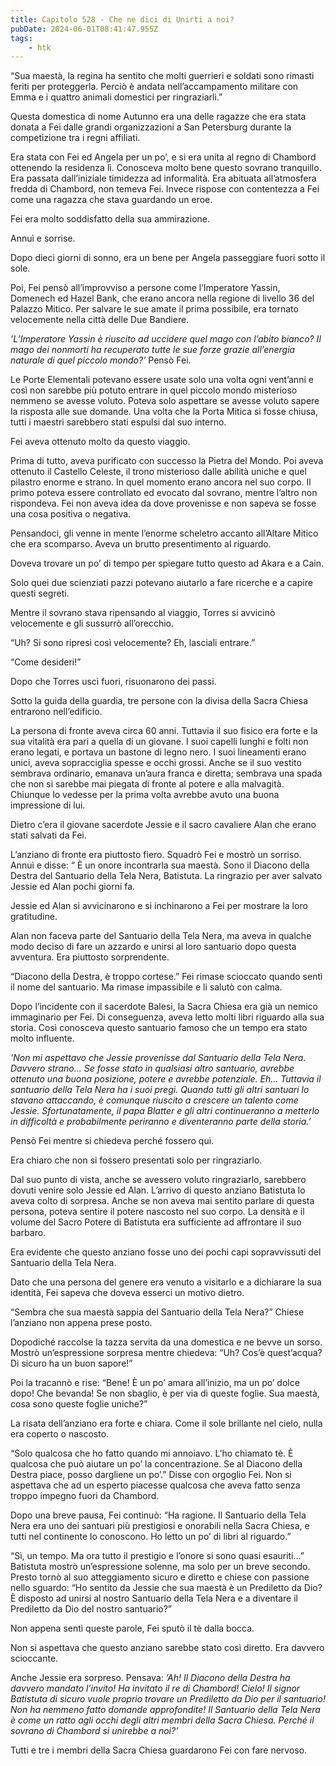 ```yaml
---
title: Capitolo 528 - Che ne dici di Unirti a noi?
pubDate: 2024-06-01T08:41:47.955Z
tags:
    - htk
---
```


“Sua maestà, la regina ha sentito che molti guerrieri e soldati sono rimasti feriti per proteggerla. Perciò è andata nell’accampamento militare con Emma e i quattro animali domestici per ringraziarli.”

Questa domestica di nome Autunno era una delle ragazze che era stata donata a Fei dalle grandi organizzazioni a San Petersburg durante la competizione tra i regni affiliati.

Era stata con Fei ed Angela per un po’, e si era unita al regno di Chambord ottenendo la residenza lì. Conosceva molto bene questo sovrano tranquillo. Era passata dall’iniziale timidezza ad informalità. Era abituata all’atmosfera fredda di Chambord, non temeva Fei. Invece rispose con contentezza a Fei come una ragazza che stava guardando un eroe.

Fei era molto soddisfatto della sua ammirazione.

Annuì e sorrise.

Dopo dieci giorni di sonno, era un bene per Angela passeggiare fuori sotto il sole.

Poi, Fei pensò all’improvviso a persone come l’Imperatore Yassin, Domenech ed Hazel Bank, che erano ancora nella regione di livello 36 del Palazzo Mitico. Per salvare le sue amate il prima possibile, era tornato velocemente nella città delle Due Bandiere.

<em>’L’Imperatore Yassin è riuscito ad uccidere quel mago con l’abito bianco? Il mago dei nonmorti ha recuperato tutte le sue forze grazie all’energia naturale di quel piccolo mondo?’</em> Pensò Fei.

Le Porte Elementali potevano essere usate solo una volta ogni vent’anni e così non sarebbe più potuto entrare in quel piccolo mondo misterioso nemmeno se avesse voluto. Poteva solo aspettare se avesse voluto sapere la risposta alle sue domande. Una volta che la Porta Mitica si fosse chiusa, tutti i maestri sarebbero stati espulsi dal suo interno.

Fei aveva ottenuto molto da questo viaggio.

Prima di tutto, aveva purificato con successo la Pietra del Mondo. Poi aveva ottenuto il Castello Celeste, il trono misterioso dalle abilità uniche e quel pilastro enorme e strano. In quel momento erano ancora nel suo corpo. Il primo poteva essere controllato ed evocato dal sovrano, mentre l’altro non rispondeva. Fei non aveva idea da dove provenisse e non sapeva se fosse una cosa positiva o negativa.

Pensandoci, gli venne in mente l’enorme scheletro accanto all’Altare Mitico che era scomparso. Aveva un brutto presentimento al riguardo.

Doveva trovare un po’ di tempo per spiegare tutto questo ad Akara e a Cain.

Solo quei due scienziati pazzi potevano aiutarlo a fare ricerche e a capire questi segreti.

Mentre il sovrano stava ripensando al viaggio, Torres si avvicinò velocemente e gli sussurrò all’orecchio.

“Uh? Si sono ripresi così velocemente? Eh, lasciali entrare.”

“Come desideri!”

Dopo che Torres uscì fuori, risuonarono dei passi.

Sotto la guida della guardia, tre persone con la divisa della Sacra Chiesa entrarono nell’edificio.

La persona di fronte aveva circa 60 anni. Tuttavia il suo fisico era forte e la sua vitalità era pari a quella di un giovane. I suoi capelli lunghi e folti non erano legati, e portava un bastone di legno nero. I suoi lineamenti erano unici, aveva sopracciglia spesse e occhi grossi. Anche se il suo vestito sembrava ordinario, emanava un’aura franca e diretta; sembrava una spada che non si sarebbe mai piegata di fronte al potere e alla malvagità. Chiunque lo vedesse per la prima volta avrebbe avuto una buona impressione di lui.

Dietro c’era il giovane sacerdote Jessie e il sacro cavaliere Alan che erano stati salvati da Fei.

L’anziano di fronte era piuttosto fiero. Squadrò Fei e mostrò un sorriso. Annuì e disse: “
È un onore incontrarla sua maestà. Sono il Diacono della Destra del Santuario della Tela Nera, Batistuta. La ringrazio per aver salvato Jessie ed Alan pochi giorni fa.

Jessie ed Alan si avvicinarono e si inchinarono a Fei per mostrare la loro gratitudine.

Alan non faceva parte del Santuario della Tela Nera, ma aveva in qualche modo deciso di fare un azzardo e unirsi al loro santuario dopo questa avventura. Era piuttosto sorprendente.

“Diacono della Destra, è troppo cortese.” Fei rimase scioccato quando sentì il nome del santuario. Ma rimase impassibile e li salutò con calma.

Dopo l’incidente con il sacerdote Balesi, la Sacra Chiesa era già un nemico immaginario per Fei. Di conseguenza, aveva letto molti libri riguardo alla sua storia. Così conosceva questo santuario famoso che un tempo era stato molto influente.

<em>’Non mi aspettavo che Jessie provenisse dal Santuario della Tela Nera. Davvero strano… Se fosse stato in qualsiasi altro santuario, avrebbe ottenuto una buona posizione, potere e avrebbe potenziale. Eh… Tuttavia il santuario della Tela Nera ha i suoi pregi. Quando tutti gli altri santuari lo stavano attaccando, è comunque riuscito a crescere un talento come Jessie. Sfortunatamente, il papa Blatter e gli altri continueranno a metterlo in difficoltà e probabilmente periranno e diventeranno parte della storia.’</em>

Pensò Fei mentre si chiedeva perché fossero qui.

Era chiaro che non si fossero presentati solo per ringraziarlo.

Dal suo punto di vista, anche se avessero voluto ringraziarlo, sarebbero dovuti venire solo Jessie ed Alan. L’arrivo di questo anziano Batistuta lo aveva colto di sorpresa. Anche se non aveva mai sentito parlare di questa persona, poteva sentire il potere nascosto nel suo corpo. La densità e il volume del Sacro Potere di Batistuta era sufficiente ad affrontare il suo barbaro.

Era evidente che questo anziano fosse uno dei pochi capi sopravvissuti del Santuario della Tela Nera.

Dato che una persona del genere era venuto a visitarlo e a dichiarare la sua identità, Fei sapeva che doveva esserci un motivo dietro.

“Sembra che sua maestà sappia del Santuario della Tela Nera?” Chiese l’anziano non appena prese posto.

Dopodiché raccolse la tazza servita da una domestica e ne bevve un sorso. Mostrò un’espressione sorpresa mentre chiedeva: “Uh? Cos’è quest’acqua? Di sicuro ha un buon sapore!”

Poi la tracannò e rise: “Bene! È un po’ amara all’inizio, ma un po’ dolce dopo! Che bevanda! Se non sbaglio, è per via di queste foglie. Sua maestà, cosa sono queste foglie uniche?”

La risata dell’anziano era forte e chiara. Come il sole brillante nel cielo, nulla era coperto o nascosto.

“Solo qualcosa che ho fatto quando mi annoiavo. L’ho chiamato tè. È qualcosa che può aiutare un po’ la concentrazione. Se al Diacono della Destra piace, posso dargliene un po’.” Disse con orgoglio Fei. Non si aspettava che ad un esperto piacesse qualcosa che aveva fatto senza troppo impegno fuori da Chambord.

Dopo una breve pausa, Fei continuò: “Ha ragione. Il Santuario della Tela Nera era uno dei santuari più prestigiosi e onorabili nella Sacra Chiesa, e tutti nel continente lo conoscono. Ho letto un po’ di libri al riguardo.”

“Sì, un tempo. Ma ora tutto il prestigio e l’onore si sono quasi esauriti…” Batistuta mostrò un’espressione solenne, ma solo per un breve secondo. Presto tornò al suo atteggiamento sicuro e diretto e chiese con passione nello sguardo: “Ho sentito da Jessie che sua maestà è un Prediletto da Dio? È disposto ad unirsi al nostro Santuario della Tela Nera e a diventare il Prediletto da Dio del nostro santuario?”

Non appena sentì queste parole, Fei sputò il tè dalla bocca.

Non si aspettava che questo anziano sarebbe stato così diretto. Era davvero scioccante.

Anche Jessie era sorpreso. Pensava: <em>’Ah! Il Diacono della Destra ha davvero mandato l’invito! Ha invitato il re di Chambord! Cielo! Il signor Batistuta di sicuro vuole proprio trovare un Prediletto da Dio per il santuario! Non ha nemmeno fatto domande approfondite! Il Santuario della Tela Nera è come un ratto agli occhi degli altri membri della Sacra Chiesa. Perché il sovrano di Chambord si unirebbe a noi?’</em>

Tutti e tre i membri della Sacra Chiesa guardarono Fei con fare nervoso.



